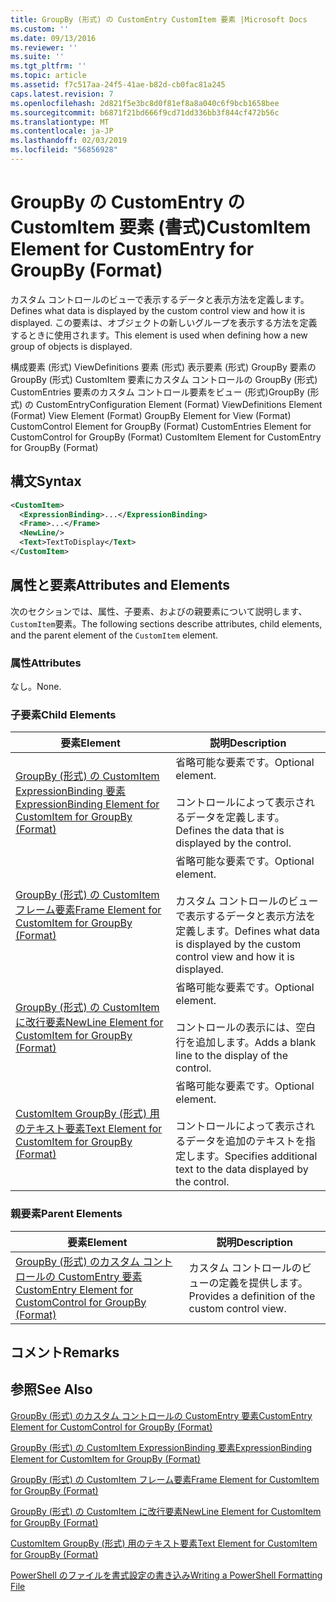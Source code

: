 ```yaml
---
title: GroupBy (形式) の CustomEntry CustomItem 要素 |Microsoft Docs
ms.custom: ''
ms.date: 09/13/2016
ms.reviewer: ''
ms.suite: ''
ms.tgt_pltfrm: ''
ms.topic: article
ms.assetid: f7c517aa-24f5-41ae-b82d-cb0fac81a245
caps.latest.revision: 7
ms.openlocfilehash: 2d821f5e3bc8d0f81ef8a8a040c6f9bcb1658bee
ms.sourcegitcommit: b6871f21bd666f9cd71dd336bb3f844cf472b56c
ms.translationtype: MT
ms.contentlocale: ja-JP
ms.lasthandoff: 02/03/2019
ms.locfileid: "56856928"
---
```

# <a name="customitem-element-for-customentry-for-groupby-format"></a><span data-ttu-id="a030e-102">GroupBy の CustomEntry の CustomItem 要素 (書式)</span><span class="sxs-lookup"><span data-stu-id="a030e-102">CustomItem Element for CustomEntry for GroupBy (Format)</span></span>

<span data-ttu-id="a030e-103">カスタム コントロールのビューで表示するデータと表示方法を定義します。</span><span class="sxs-lookup"><span data-stu-id="a030e-103">Defines what data is displayed by the custom control view and how it is displayed.</span></span> <span data-ttu-id="a030e-104">この要素は、オブジェクトの新しいグループを表示する方法を定義するときに使用されます。</span><span class="sxs-lookup"><span data-stu-id="a030e-104">This element is used when defining how a new group of objects is displayed.</span></span>

<span data-ttu-id="a030e-105">構成要素 (形式) ViewDefinitions 要素 (形式) 表示要素 (形式) GroupBy 要素の GroupBy (形式) CustomItem 要素にカスタム コントロールの GroupBy (形式) CustomEntries 要素のカスタム コントロール要素をビュー (形式)GroupBy (形式) の CustomEntry</span><span class="sxs-lookup"><span data-stu-id="a030e-105">Configuration Element (Format) ViewDefinitions Element (Format) View Element (Format) GroupBy Element for View (Format) CustomControl Element for GroupBy (Format) CustomEntries Element for CustomControl for GroupBy (Format) CustomItem Element for CustomEntry for GroupBy (Format)</span></span>

## <a name="syntax"></a><span data-ttu-id="a030e-106">構文</span><span class="sxs-lookup"><span data-stu-id="a030e-106">Syntax</span></span>

```xml
<CustomItem>
  <ExpressionBinding>...</ExpressionBinding>
  <Frame>...</Frame>
  <NewLine/>
  <Text>TextToDisplay</Text>
</CustomItem>
```

## <a name="attributes-and-elements"></a><span data-ttu-id="a030e-107">属性と要素</span><span class="sxs-lookup"><span data-stu-id="a030e-107">Attributes and Elements</span></span>

<span data-ttu-id="a030e-108">次のセクションでは、属性、子要素、およびの親要素について説明します、`CustomItem`要素。</span><span class="sxs-lookup"><span data-stu-id="a030e-108">The following sections describe attributes, child elements, and the parent element of the `CustomItem` element.</span></span>

### <a name="attributes"></a><span data-ttu-id="a030e-109">属性</span><span class="sxs-lookup"><span data-stu-id="a030e-109">Attributes</span></span>

<span data-ttu-id="a030e-110">なし。</span><span class="sxs-lookup"><span data-stu-id="a030e-110">None.</span></span>

### <a name="child-elements"></a><span data-ttu-id="a030e-111">子要素</span><span class="sxs-lookup"><span data-stu-id="a030e-111">Child Elements</span></span>

|<span data-ttu-id="a030e-112">要素</span><span class="sxs-lookup"><span data-stu-id="a030e-112">Element</span></span>|<span data-ttu-id="a030e-113">説明</span><span class="sxs-lookup"><span data-stu-id="a030e-113">Description</span></span>|
|-------------|-----------------|
|[<span data-ttu-id="a030e-114">GroupBy (形式) の CustomItem ExpressionBinding 要素</span><span class="sxs-lookup"><span data-stu-id="a030e-114">ExpressionBinding Element for CustomItem for GroupBy (Format)</span></span>](./expressionbinding-element-for-customitem-for-groupby-format.md)|<span data-ttu-id="a030e-115">省略可能な要素です。</span><span class="sxs-lookup"><span data-stu-id="a030e-115">Optional element.</span></span><br /><br /> <span data-ttu-id="a030e-116">コントロールによって表示されるデータを定義します。</span><span class="sxs-lookup"><span data-stu-id="a030e-116">Defines the data that is displayed by the control.</span></span>|
|[<span data-ttu-id="a030e-117">GroupBy (形式) の CustomItem フレーム要素</span><span class="sxs-lookup"><span data-stu-id="a030e-117">Frame Element for CustomItem for GroupBy (Format)</span></span>](./frame-element-for-customitem-for-groupby-format.md)|<span data-ttu-id="a030e-118">省略可能な要素です。</span><span class="sxs-lookup"><span data-stu-id="a030e-118">Optional element.</span></span><br /><br /> <span data-ttu-id="a030e-119">カスタム コントロールのビューで表示するデータと表示方法を定義します。</span><span class="sxs-lookup"><span data-stu-id="a030e-119">Defines what data is displayed by the custom control view and how it is displayed.</span></span>|
|[<span data-ttu-id="a030e-120">GroupBy (形式) の CustomItem に改行要素</span><span class="sxs-lookup"><span data-stu-id="a030e-120">NewLine Element for CustomItem for GroupBy (Format)</span></span>](./newline-element-for-customitem-for-groupby-format.md)|<span data-ttu-id="a030e-121">省略可能な要素です。</span><span class="sxs-lookup"><span data-stu-id="a030e-121">Optional element.</span></span><br /><br /> <span data-ttu-id="a030e-122">コントロールの表示には、空白行を追加します。</span><span class="sxs-lookup"><span data-stu-id="a030e-122">Adds a blank line to the display of the control.</span></span>|
|[<span data-ttu-id="a030e-123">CustomItem GroupBy (形式) 用のテキスト要素</span><span class="sxs-lookup"><span data-stu-id="a030e-123">Text Element for CustomItem for GroupBy (Format)</span></span>](./text-element-for-customitem-for-groupby-format.md)|<span data-ttu-id="a030e-124">省略可能な要素です。</span><span class="sxs-lookup"><span data-stu-id="a030e-124">Optional element.</span></span><br /><br /> <span data-ttu-id="a030e-125">コントロールによって表示されるデータを追加のテキストを指定します。</span><span class="sxs-lookup"><span data-stu-id="a030e-125">Specifies additional text to the data displayed by the control.</span></span>|

### <a name="parent-elements"></a><span data-ttu-id="a030e-126">親要素</span><span class="sxs-lookup"><span data-stu-id="a030e-126">Parent Elements</span></span>

|<span data-ttu-id="a030e-127">要素</span><span class="sxs-lookup"><span data-stu-id="a030e-127">Element</span></span>|<span data-ttu-id="a030e-128">説明</span><span class="sxs-lookup"><span data-stu-id="a030e-128">Description</span></span>|
|-------------|-----------------|
|[<span data-ttu-id="a030e-129">GroupBy (形式) のカスタム コントロールの CustomEntry 要素</span><span class="sxs-lookup"><span data-stu-id="a030e-129">CustomEntry Element for CustomControl for GroupBy (Format)</span></span>](./customentry-element-for-customcontrol-for-groupby-format.md)|<span data-ttu-id="a030e-130">カスタム コントロールのビューの定義を提供します。</span><span class="sxs-lookup"><span data-stu-id="a030e-130">Provides a definition of the custom control view.</span></span>|

## <a name="remarks"></a><span data-ttu-id="a030e-131">コメント</span><span class="sxs-lookup"><span data-stu-id="a030e-131">Remarks</span></span>

## <a name="see-also"></a><span data-ttu-id="a030e-132">参照</span><span class="sxs-lookup"><span data-stu-id="a030e-132">See Also</span></span>

[<span data-ttu-id="a030e-133">GroupBy (形式) のカスタム コントロールの CustomEntry 要素</span><span class="sxs-lookup"><span data-stu-id="a030e-133">CustomEntry Element for CustomControl for GroupBy (Format)</span></span>](./customentry-element-for-customcontrol-for-groupby-format.md)

[<span data-ttu-id="a030e-134">GroupBy (形式) の CustomItem ExpressionBinding 要素</span><span class="sxs-lookup"><span data-stu-id="a030e-134">ExpressionBinding Element for CustomItem for GroupBy (Format)</span></span>](./expressionbinding-element-for-customitem-for-groupby-format.md)

[<span data-ttu-id="a030e-135">GroupBy (形式) の CustomItem フレーム要素</span><span class="sxs-lookup"><span data-stu-id="a030e-135">Frame Element for CustomItem for GroupBy (Format)</span></span>](./frame-element-for-customitem-for-groupby-format.md)

[<span data-ttu-id="a030e-136">GroupBy (形式) の CustomItem に改行要素</span><span class="sxs-lookup"><span data-stu-id="a030e-136">NewLine Element for CustomItem for GroupBy (Format)</span></span>](./newline-element-for-customitem-for-groupby-format.md)

[<span data-ttu-id="a030e-137">CustomItem GroupBy (形式) 用のテキスト要素</span><span class="sxs-lookup"><span data-stu-id="a030e-137">Text Element for CustomItem for GroupBy (Format)</span></span>](./text-element-for-customitem-for-groupby-format.md)

[<span data-ttu-id="a030e-138">PowerShell のファイルを書式設定の書き込み</span><span class="sxs-lookup"><span data-stu-id="a030e-138">Writing a PowerShell Formatting File</span></span>](./writing-a-powershell-formatting-file.md)
